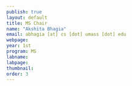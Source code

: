 ```yaml
---
publish: true
layout: default
title: MS Chair
name: "Akshita Bhagia"
email: abhagia [at] cs [dot] umass [dot] edu
webpage: 
year: 1st
program: MS
labname: 
labpage: 
thumbnail: 
order: 3
---
```

